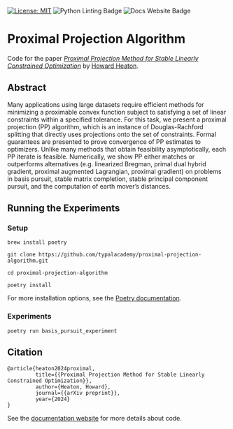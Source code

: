[![License: MIT](https://img.shields.io/badge/License-MIT-yellow.svg)](https://opensource.org/licenses/MIT) 
![Python Linting Badge](https://github.com/typalacademy/proximal-projection-algorithm/actions/workflows/python-linting.yml/badge.svg)
![Docs Website Badge](https://github.com/typalacademy/proximal-projection-algorithm/actions/workflows/docs-website.yml/badge.svg)

# Proximal Projection Algorithm
Code for the paper [_Proximal Projection Method for Stable Linearly Constrained Optimization_](https://arxiv.org/abs/2407.16998) by [Howard Heaton](https://www.linkedin.com/in/howard-heaton/).

## Abstract

Many applications using large datasets require efficient methods for minimizing a proximable convex function subject to satisfying a set of linear constraints within a specified tolerance. For this task, we present a proximal projection (PP) algorithm, which is an instance of Douglas-Rachford splitting that directly uses projections onto the set of constraints. Formal guarantees are presented to prove convergence of PP estimates to optimizers. Unlike many methods that obtain feasibility asymptotically, each PP iterate is feasible. Numerically, we show PP either matches or outperforms alternatives (e.g. linearized Bregman, primal dual hybrid gradient, proximal augmented Lagrangian, proximal gradient) on problems in basis pursuit, stable matrix completion, stable principal component pursuit, and the computation of earth mover’s distances.

## Running the Experiments

### Setup
```
brew install poetry

git clone https://github.com/typalacademy/proximal-projection-algorithm.git

cd proximal-projection-algorithm

poetry install
```

For more installation options, see the [Poetry documentation](https://python-poetry.org/docs/).

### Experiments

```
poetry run basis_pursuit_experiment
```


## Citation
    
    @article{heaton2024proximal,
             title={{Proximal Projection Method for Stable Linearly Constrained Optimization}},
             author={Heaton, Howard},
             journal={{arXiv preprint}},
             year={2024}
    }

See the [documentation website](https://pp.research.typal.academy) for more details about code.
